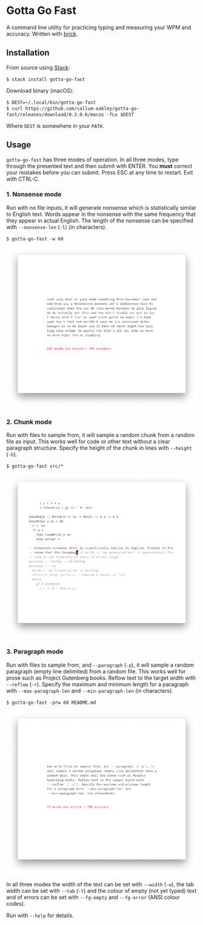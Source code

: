 # Gotta Go Fast

A command line utility for practicing typing and measuring your WPM and
accuracy. Written with [brick](https://github.com/jtdaugherty/brick).

## Installation

From source using [Stack](https://docs.haskellstack.org):

    $ stack install gotta-go-fast

Download binary (macOS):

    $ DEST=~/.local/bin/gotta-go-fast
    $ curl https://github.com/callum-oakley/gotta-go-fast/releases/download/0.3.0.6/macos -fLo $DEST

Where `DEST` is somewhere in your `PATH`.

## Usage

`gotta-go-fast` has three modes of operation. In all three modes, type through the presented text and then submit with ENTER. You **must** correct your mistakes before you can submit. Press ESC at any time to restart. Exit with CTRL-C.

### 1. Nonsense mode

Run with no file inputs, it will generate nonsense which is statistically similar to English text. Words appear in the nonsense with the same frequency that they appear in actual English. The length of the nonsense can be specified with `--nonsense-len` (`-l`) (in characters).

    $ gotta-go-fast -w 60

![screenshot](img/nonsense.png)

### 2. Chunk mode

Run with files to sample from, it will sample a random chunk from a random file as input. This works well for code or other text without a clear paragraph structure. Specify the height of the chunk in lines with `--height` (`-h`).

    $ gotta-go-fast src/*

![screenshot](img/chunk.png)

### 3. Paragraph mode

Run with files to sample from, and `--paragraph` (`-p`), it will sample a random paragraph (empty line delimited) from a random file. This works well for prose such as Project Gutenberg books. Reflow text to the target width with `--reflow` (`-r`). Specify the maximum and minimum length for a paragraph with `--max-paragraph-len` and `--min-paragraph-len` (in characters).

    $ gotta-go-fast -prw 60 README.md

![screenshot](img/paragraph.png)

In all three modes the width of the text can be set with `--width` (`-w`), the tab width can be set with `--tab` (`-t`) and the colour of empty (not yet typed) text and of errors can be set with `--fg-empty` and `--fg-error` (ANSI colour codes).

Run with `--help` for details.
